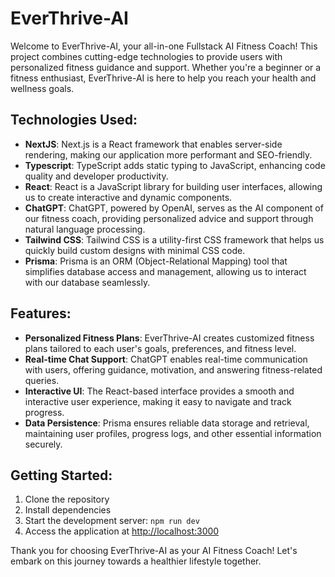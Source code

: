 # EverThrive-AI

Welcome to EverThrive-AI, your all-in-one Fullstack AI Fitness Coach! This project combines cutting-edge technologies to provide users with personalized fitness guidance and support. Whether you're a beginner or a fitness enthusiast, EverThrive-AI is here to help you reach your health and wellness goals.

## Technologies Used:
- **NextJS**: Next.js is a React framework that enables server-side rendering, making our application more performant and SEO-friendly.
- **Typescript**: TypeScript adds static typing to JavaScript, enhancing code quality and developer productivity.
- **React**: React is a JavaScript library for building user interfaces, allowing us to create interactive and dynamic components.
- **ChatGPT**: ChatGPT, powered by OpenAI, serves as the AI component of our fitness coach, providing personalized advice and support through natural language processing.
- **Tailwind CSS**: Tailwind CSS is a utility-first CSS framework that helps us quickly build custom designs with minimal CSS code.
- **Prisma**: Prisma is an ORM (Object-Relational Mapping) tool that simplifies database access and management, allowing us to interact with our database seamlessly.

## Features:
- **Personalized Fitness Plans**: EverThrive-AI creates customized fitness plans tailored to each user's goals, preferences, and fitness level.
- **Real-time Chat Support**: ChatGPT enables real-time communication with users, offering guidance, motivation, and answering fitness-related queries.
- **Interactive UI**: The React-based interface provides a smooth and interactive user experience, making it easy to navigate and track progress.
- **Data Persistence**: Prisma ensures reliable data storage and retrieval, maintaining user profiles, progress logs, and other essential information securely.

## Getting Started:
1. Clone the repository
2. Install dependencies
3. Start the development server: `npm run dev`
4. Access the application at [http://localhost:3000](http://localhost:3000)


Thank you for choosing EverThrive-AI as your AI Fitness Coach! Let's embark on this journey towards a healthier lifestyle together.
